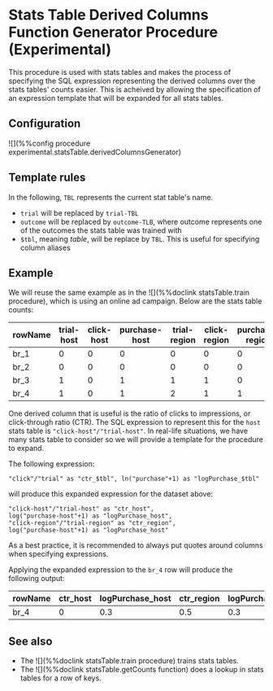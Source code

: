 # Stats Table Derived Columns Function Generator Procedure (Experimental)

This procedure is used with stats tables and makes the process of 
specifying the SQL expression
representing the derived columns over the stats tables' counts easier.
This is acheived by allowing the specification of an expression template
that will be expanded for all stats tables.

## Configuration

![](%%config procedure experimental.statsTable.derivedColumnsGenerator)

## Template rules

In the following, `TBL` represents the current stat table's name.

- `trial` will be replaced by `trial-TBL`
- `outcome` will be replaced by `outcome-TLB`, where outcome represents one of the outcomes the stats table was trained with
- `$tbl`, meaning *table*, will be replace by `TBL`. This is useful for specifying column aliases

## Example

We will reuse the same example as in the ![](%%doclink statsTable.train procedure), which 
is using an online ad campaign. Below are the stats table counts:

|  rowName   |  trial-host  |  click-host | purchase-host | trial-region  | click-region | purchase-region |
|----------|---|---|---|---|---|---|
| br_1     | 0  | 0 | 0 | 0 | 0 | 0 |
| br_2     | 0  | 0 | 0 | 0 | 0 | 0 |
| br_3     | 1  | 0 | 1 | 1 | 1 | 0 |
| br_4     | 1  | 0 | 1 | 2 | 1 | 1 |

One derived column that is useful is the ratio of clicks to impressions, or click-through ratio (CTR).
The SQL expression to represent this for the `host` stats table is `"click-host"/"trial-host"`. In real-life
situations, we have many stats table to consider so we will provide a template for the procedure to expand.

The following expression:

```
"click"/"trial" as "ctr_$tbl", ln("purchase"+1) as "logPurchase_$tbl"
```

will produce this expanded expression for the dataset above:

```
"click-host"/"trial-host" as "ctr_host", 
log("purchase-host"+1) as "logPurchase_host", 
"click-region"/"trial-region" as "ctr_region",
log("purchase-host"+1) as "logPurchase_host"
```

As a best practice, it is recommended to always put quotes around columns when specifying expressions.

Applying the expanded expression to the `br_4` row will produce the following output:

| rowName | ctr_host | logPurchase_host | ctr_region | logPurchase_region |
|-----------|------------|--------------------|--------------|--------------------|
| br_4 | 0 | 0.3 | 0.5 | 0.3 |


## See also
* The ![](%%doclink statsTable.train procedure) trains stats tables.
* The ![](%%doclink statsTable.getCounts function) does a lookup in stats tables for a row of keys.

